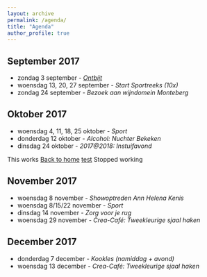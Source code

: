 ```yaml
---
layout: archive
permalink: /agenda/
title: "Agenda"
author_profile: true
---
```


## September 2017

- zondag 3 september - [_Ontbijt_](./../assets/media/agenda/2017-09-03-ontbijt.jpg)
- woensdag 13, 20, 27 september - _Start Sportreeks (10x)_
- zondag 24 september - _Bezoek aan wijndomein Monteberg_

## Oktober 2017

- woensdag 4, 11, 18, 25 oktober - _Sport_
- donderdag 12 oktober - _Alcohol: Nuchter Bekeken_
- dinsdag 24 oktober - _2017@2018: Instuifavond_

This works
<a href='{{ base }}'>Back to home</a>
<a href="{{base_path}}/assets/media/agenda/2017-09-03-ontbijt.jpg">test</a>
Stopped working
## November 2017

- woensdag 8 november - _Showoptreden Ann Helena Kenis_
- woensdag 8/15/22 november - _Sport_
- dinsdag 14 november - _Zorg voor je rug_
- woensdag 29 november - _Crea-Café: Tweekleurige sjaal haken_

## December 2017

- donderdag 7 december - _Kookles (namiddag + avond)_
- woensdag 13 december - _Crea-Café: Tweekleurige sjaal haken_
